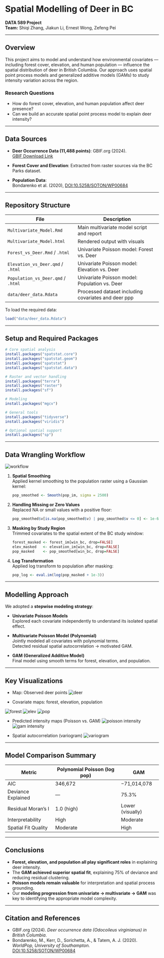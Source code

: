 # Spatial Modelling of Deer in BC

**DATA 589 Project**  
**Team:** Shiqi Zhang, Jiakun Li, Ernest Wong, Zefeng Pei  

---

## Overview

This project aims to model and understand how environmental covariates — including forest cover, elevation, and human population — influence the spatial distribution of deer in British Columbia. Our approach uses spatial point process models and generalized additive models (GAMs) to study intensity variation across the region.

### Research Questions

- How do forest cover, elevation, and human population affect deer presence?
- Can we build an accurate spatial point process model to explain deer intensity?

---

## Data Sources

- **Deer Occurrence Data (11,488 points)**: GBIF.org (2024).  
  [GBIF Download Link](https://www.gbif.org/occurrence/download?has_coordinate=true&has_geospatial_issue=false&taxon_key=2440974&gadm_gid=CAN.2_1)

- **Forest Cover and Elevation**: Extracted from raster sources via the BC Parks dataset.
- **Population Data**:  
  Bondarenko et al. (2020), [DOI:10.5258/SOTON/WP00684](https://doi.org/10.5258/SOTON/WP00684)

---

## Repository Structure

| File | Description |
|------|-------------|
| `Multivariate_Model.Rmd` | Main multivariate model script and report |
| `Multivariate_Model.html` | Rendered output with visuals |
| `Forest_vs_Deer.Rmd` / `.html` | Univariate Poisson model: Forest vs. Deer |
| `Elevation_vs_Deer.qmd` / `.html` | Univariate Poisson model: Elevation vs. Deer |
| `Population_vs_Deer.qmd` / `.html` | Univariate Poisson model: Population vs. Deer |
| `data/deer_data.Rdata` | Processed dataset including covariates and deer ppp |

To load the required data:
```r
load("data/deer_data.Rdata")
```

---

## Setup and Required Packages

```r
# Core spatial analysis
install.packages("spatstat.core")
install.packages("spatstat.geom")
install.packages("spatstat")
install.packages("spatstat.data")

# Raster and vector handling
install.packages("terra")
install.packages("raster")
install.packages("sf")

# Modeling
install.packages("mgcv")

# General tools
install.packages("tidyverse")
install.packages("viridis")

# Optional spatial support
install.packages("sp")
```

---

## Data Wrangling Workflow
![workflow](https://github.com/user-attachments/assets/15c99f2b-5773-4b7a-a17a-b6e08bb42245)

1. **Spatial Smoothing**  
   Applied kernel smoothing to the population raster using a Gaussian kernel:
   ```r
   pop_smoothed <- Smooth(pop_im, sigma = 2500)
   ```

2. **Handling Missing or Zero Values**  
   Replaced NA or small values with a positive floor:
   ```r
   pop_smoothed$v[is.na(pop_smoothed$v) | pop_smoothed$v <= 0] <- 1e-6
   ```

3. **Masking by Study Region**  
   Trimmed covariates to the spatial extent of the BC study window:
   ```r
   forest_masked <- forest_im[win_bc, drop=FALSE]
   elev_masked   <- elevation_im[win_bc, drop=FALSE]
   pop_masked    <- pop_smoothed[win_bc, drop=FALSE]
   ```

4. **Log Transformation**  
   Applied log transform to population after masking:
   ```r
   pop_log <- eval.im(log(pop_masked + 1e-3))
   ```

---

## Modelling Approach

We adopted a **stepwise modeling strategy**:

- **Univariate Poisson Models**  
  Explored each covariate independently to understand its isolated spatial effect.

- **Multivariate Poisson Model (Polynomial)**  
  Jointly modeled all covariates with polynomial terms.  
  Detected residual spatial autocorrelation → motivated GAM.

- **GAM (Generalized Additive Model)**  
  Final model using smooth terms for forest, elevation, and population.

---

## Key Visualizations

- Map: Observed deer points
![deer](https://github.com/user-attachments/assets/141bd635-704a-4e00-a545-3c76e08ad933)

- Covariate maps: forest, elevation, population
  
![forest](https://github.com/user-attachments/assets/6403a44f-766f-4ec3-bc26-c859cf787629)
![elev](https://github.com/user-attachments/assets/b2c45fb5-d507-400a-950e-21704bc9c535)
![pop](https://github.com/user-attachments/assets/90d280e6-1b06-4692-b52c-d95edc15aee3)


- Predicted intensity maps (Poisson vs. GAM)
![poisson intensity](https://github.com/user-attachments/assets/ad8f4328-9bc0-4e94-8b81-0cf3a175bfc5)
![gam intensity](https://github.com/user-attachments/assets/d74e23a3-380b-471b-80fe-450b43da8bfa)

- Spatial autocorrelation (variogram)
![variogram](https://github.com/user-attachments/assets/6fb74326-9c48-4dd3-9286-bb474f25da2e)

---

## Model Comparison Summary

| Metric | Polynomial Poisson (log pop) | GAM |
|--------|------------------------------|-----|
| AIC | 346,672 | −71,014,078 |
| Deviance Explained | — | 75.3% |
| Residual Moran’s I | 1.0 (high) | Lower (visually) |
| Interpretability | High | Moderate |
| Spatial Fit Quality | Moderate | High |

---

## Conclusions

- **Forest, elevation, and population all play significant roles** in explaining deer intensity.
- The **GAM achieved superior spatial fit**, explaining 75% of deviance and reducing residual clustering.
- **Poisson models remain valuable** for interpretation and spatial process grounding.
- Our **modeling progression from univariate → multivariate → GAM** was key to identifying the appropriate model complexity.

---

## Citation and References

- GBIF.org (2024). *Deer occurrence data (Odocoileus virginianus) in British Columbia*.  
- Bondarenko, M., Kerr, D., Sorichetta, A., & Tatem, A. J. (2020).  
  *WorldPop, University of Southampton.*  
  [DOI:10.5258/SOTON/WP00684](https://doi.org/10.5258/SOTON/WP00684)

